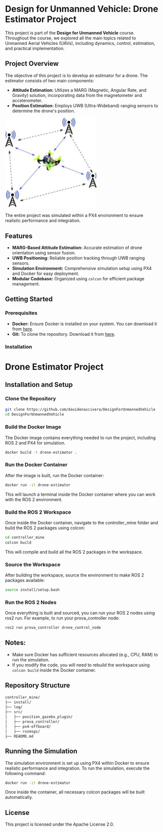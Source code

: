 # Design for Unmanned Vehicle: Drone Estimator Project

This project is part of the **Design for Unmanned Vehicle** course. Throughout the course, we explored all the main topics related to Unmanned Aerial Vehicles (UAVs), including dynamics, control, estimation, and practical implementation.

## Project Overview

The objective of this project is to develop an estimator for a drone. The estimator consists of two main components:

- **Attitude Estimation:** Utilizes a MARG (Magnetic, Angular Rate, and Gravity) solution, incorporating data from the magnetometer and accelerometer.
- **Position Estimation:** Employs UWB (Ultra-Wideband) ranging sensors to determine the drone's position.

<img src="Images/assignment.png" alt="Project Diagram" width="300"/>

The entire project was simulated within a PX4 environment to ensure realistic performance and integration.

## Features

- **MARG-Based Attitude Estimation:** Accurate estimation of drone orientation using sensor fusion.
- **UWB Positioning:** Reliable position tracking through UWB ranging sensors.
- **Simulation Environment:** Comprehensive simulation setup using PX4 and Docker for easy deployment.
- **Modular Codebase:** Organized using `colcon` for efficient package management.

## Getting Started

### Prerequisites

- **Docker:** Ensure Docker is installed on your system. You can download it from [here](https://www.docker.com/get-started).
- **Git:** To clone the repository. Download it from [here](https://git-scm.com/downloads).

### Installation
# Drone Estimator Project

## Installation and Setup

### Clone the Repository

```bash
git clone https://github.com/davidenascivera/DesignForUnmannedVehicle
cd DesignForUnmannedVehicle
```

### Build the Docker Image

The Docker image contains everything needed to run the project, including ROS 2 and PX4 for simulation.

```bash
docker build -t drone-estimator .
```

### Run the Docker Container

After the image is built, run the Docker container:

```bash
docker run -it drone-estimator
```

This will launch a terminal inside the Docker container where you can work with the ROS 2 environment.

### Build the ROS 2 Workspace

Once inside the Docker container, navigate to the controller_mine folder and build the ROS 2 packages using colcon:

```bash
cd controller_mine
colcon build
```

This will compile and build all the ROS 2 packages in the workspace.

### Source the Workspace

After building the workspace, source the environment to make ROS 2 packages available:

```bash
source install/setup.bash
```

### Run the ROS 2 Nodes

Once everything is built and sourced, you can run your ROS 2 nodes using ros2 run. For example, to run your prova_controller node:

```bash
ros2 run prova_controller drone_control_node
```

## Notes:

- Make sure Docker has sufficient resources allocated (e.g., CPU, RAM) to run the simulation.
- If you modify the code, you will need to rebuild the workspace using `colcon build` inside the Docker container.

## Repository Structure

```
controller_mine/
├── install/
├── log/
├── src/
│   ├── position_gazebo_plugin/
│   ├── prova_controller/
│   ├── px4-offboard/
│   ├── rosmsgs/
├── README.md
```

## Running the Simulation

The simulation environment is set up using PX4 within Docker to ensure realistic performance and integration. To run the simulation, execute the following command:

```bash
docker run -it drone-estimator
```

Once inside the container, all necessary colcon packages will be built automatically.

## License

This project is licensed under the Apache License 2.0.
